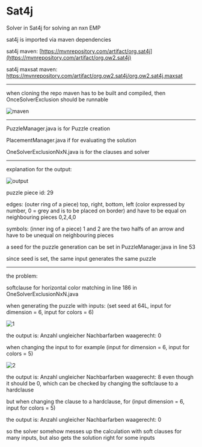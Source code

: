 # Sat4j
Solver in Sat4j for solving an nxn EMP

sat4j is imported via maven dependencies

sat4j maven: [https://mvnrepository.com/artifact/org.sat4j](https://mvnrepository.com/artifact/org.ow2.sat4j)

sat4j maxsat maven: https://mvnrepository.com/artifact/org.ow2.sat4j/org.ow2.sat4j.maxsat

--------------------------------------

when cloning the repo maven has to be built and compiled, then OnceSolverExclusion should be runnable

![maven](https://github.com/user-attachments/assets/485bc5e1-874f-4e59-b314-8bae21563f96)

---------------------------------------

PuzzleManager.java is for Puzzle creation

PlacementManager.java if for evaluating the solution

OneSolverExclusionNxN.java is for the clauses and solver

---------------

explanation for the output:

![output](https://github.com/user-attachments/assets/ba284700-f6b3-4605-8ec4-c07d83ea5882)

puzzle piece id: 29

edges: (outer ring of a piece) top, right, bottom, left (color expressed by number, 0 = grey and is to be placed on border) and have to be equal on neighbouring pieces
0,2,4,0
       
symbols: (inner ing of a piece) 1 and 2 are the two halfs of an arrow and have to be unequal on neighbouring pieces

a seed for the puzzle generation can be set in PuzzleManager.java in line 53

since seed is set, the same input generates  the same puzzle

--------------------------------

the problem:

softclause for horizontal color matching in line 186 in OneSolverExclusionNxN.java

when generating the puzzle with inputs: (set seed at 64L, input for dimension = 6, input for colors = 6)

![1](https://github.com/user-attachments/assets/c2a83d5a-c2c9-4f10-ac9c-64722233be67)

the output is: Anzahl ungleicher Nachbarfarben waagerecht: 0

when changing the input to for example (input for dimension = 6, input for colors = 5)

![2](https://github.com/user-attachments/assets/13aa781f-51f3-4094-bca6-f16179989fcf)

the output is: Anzahl ungleicher Nachbarfarben waagerecht: 8 even though it should be 0, which can be checked by changing the softclause to a hardclause

but when changing the clause to a hardclause, for (input dimension = 6, input for colors = 5)

the output is: Anzahl ungleicher Nachbarfarben waagerecht: 0

so the solver somehow messes up the calculation with soft clauses for many inputs, but also gets the solution right for some inputs
